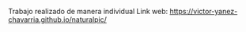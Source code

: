 Trabajo realizado de manera individual
Link web: https://victor-yanez-chavarria.github.io/naturalpic/
